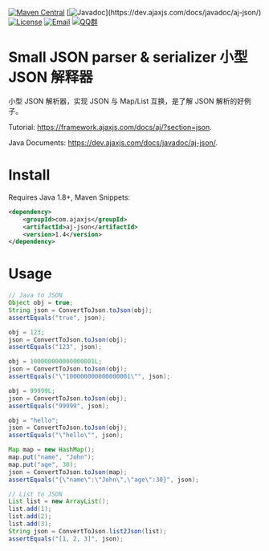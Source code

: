 [![Maven Central](https://img.shields.io/maven-central/v/com.ajaxjs/aj-json?label=Latest%20Release)](https://central.sonatype.com/artifact/com.ajaxjs/aj-json)
[![Javadoc](https://img.shields.io/badge/javadoc-1.4-brightgreen.svg?)](https://dev.ajaxjs.com/docs/javadoc/aj-json/)
[![License](https://img.shields.io/badge/license-Apache--2.0-green.svg?longCache=true&style=flat)](http://www.apache.org/licenses/LICENSE-2.0.txt)
[![Email](https://img.shields.io/badge/Contact--me-Email-orange.svg)](mailto:frank@ajaxjs.com)
[![QQ群](https://framework.ajaxjs.com/static/qq.svg)](https://shang.qq.com/wpa/qunwpa?idkey=3877893a4ed3a5f0be01e809e7ac120e346102bd550deb6692239bb42de38e22)

# Small JSON parser & serializer 小型 JSON 解释器

小型 JSON 解析器，实现 JSON 与 Map/List 互换，是了解 JSON 解析的好例子。

Tutorial: https://framework.ajaxjs.com/docs/aj/?section=json.

Java Documents: https://dev.ajaxjs.com/docs/javadoc/aj-json/.

# Install
Requires Java 1.8+, Maven Snippets:

```xml
<dependency>
    <groupId>com.ajaxjs</groupId>
    <artifactId>aj-json</artifactId>
    <version>1.4</version>
</dependency>
```

# Usage

```java
// Java to JSON
Object obj = true;
String json = ConvertToJson.toJson(obj);
assertEquals("true", json);

obj = 123;
json = ConvertToJson.toJson(obj);
assertEquals("123", json);

obj = 100000000000000001L;
json = ConvertToJson.toJson(obj);
assertEquals("\"100000000000000001\"", json);

obj = 99999L;
json = ConvertToJson.toJson(obj);
assertEquals("99999", json);

obj = "hello";
json = ConvertToJson.toJson(obj);
assertEquals("\"hello\"", json);

Map map = new HashMap();
map.put("name", "John");
map.put("age", 30);
json = ConvertToJson.toJson(map);
assertEquals("{\"name\":\"John\",\"age\":30}", json);   

// List to JSON
List list = new ArrayList();
list.add(1);
list.add(2);
list.add(3);
String json = ConvertToJson.list2Json(list);
assertEquals("[1, 2, 3]", json);
```